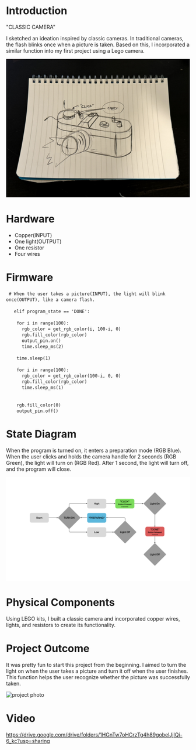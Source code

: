 # Introduction

"CLASSIC CAMERA"

I sketched an ideation inspired by classic cameras. In traditional cameras, the flash blinks once when a picture is taken. Based on this, I incorporated a similar function into my first project using a Lego camera.

![sketch](1st_Assignment_Sketch.jpg)
























# Hardware

* Copper(INPUT)
* One light(OUTPUT)
* One resistor
* Four wires

# Firmware
```
 # When the user takes a picture(INPUT), the light will blink once(OUTPUT), like a camera flash.

   elif program_state == 'DONE':
    
    for i in range(100):
      rgb_color = get_rgb_color(i, 100-i, 0)
      rgb.fill_color(rgb_color)
      output_pin.on()
      time.sleep_ms(2)
      
    time.sleep(1)
    
    for i in range(100):
      rgb_color = get_rgb_color(100-i, 0, 0)
      rgb.fill_color(rgb_color)
      time.sleep_ms(1)
      
      
    rgb.fill_color(0)
    output_pin.off()
```
# State Diagram

When the program is turned on, it enters a preparation mode (RGB Blue). When the user clicks and holds the camera handle for 2 seconds (RGB Green), the light will turn on (RGB Red). After 1 second, the light will turn off, and the program will close.

![state diagram](Diagram_1st_Assignment.jpg)

# Physical Components

Using LEGO kits, I built a classic camera and incorporated copper wires, lights, and resistors to create its functionality.

# Project Outcome

It was pretty fun to start this project from the beginning. I aimed to turn the light on when the user takes a picture and turn it off when the user finishes. This function helps the user recognize whether the picture was successfully taken.

![project photo](1st_Assignment_HW1.jpg)

# Video
https://drive.google.com/drive/folders/1HGnTw7oHCrzTg4h89gobelJjIQi-6_kc?usp=sharing
